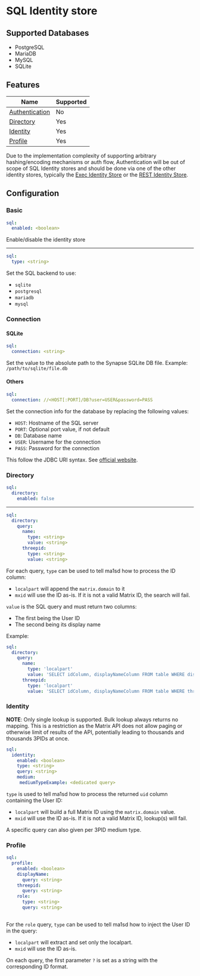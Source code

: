 # SQL Identity store
## Supported Databases
- PostgreSQL
- MariaDB
- MySQL
- SQLite

## Features
|                       Name                      | Supported |
|-------------------------------------------------|-----------|
| [Authentication](../features/authentication.md) | No        |
| [Directory](../features/directory.md)           | Yes       |
| [Identity](../features/identity.md)             | Yes       |
| [Profile](../features/profile.md)               | Yes       |

Due to the implementation complexity of supporting arbitrary hashing/encoding mechanisms or auth flow, Authentication
will be out of scope of SQL Identity stores and should be done via one of the other identity stores, typically
the [Exec Identity Store](exec.md) or the [REST Identity Store](rest.md).

## Configuration
### Basic
```yaml
sql:
  enabled: <boolean>
```
Enable/disable the identity store

---

```yaml
sql:
  type: <string>
```
Set the SQL backend to use:
- `sqlite`
- `postgresql`
- `mariadb`
- `mysql`

### Connection
#### SQLite
```yaml
sql:
  connection: <string>
```
Set the value to the absolute path to the Synapse SQLite DB file.
Example: `/path/to/sqlite/file.db`

#### Others
```yaml
sql:
  connection: //<HOST[:PORT]/DB?user=USER&password=PASS
```
Set the connection info for the database by replacing the following values:
- `HOST`: Hostname of the SQL server
- `PORT`: Optional port value, if not default
- `DB`: Database name
- `USER`: Username for the connection
- `PASS`: Password for the connection

This follow the JDBC URI syntax. See [official website](https://docs.oracle.com/javase/tutorial/jdbc/basics/connecting.html#db_connection_url).

### Directory
```yaml
sql:
  directory:
    enabled: false
```

---

```yaml
sql:
  directory:
    query:
      name:
        type: <string>
        value: <string>
      threepid:
        type: <string>
        value: <string>
```
For each query, `type` can be used to tell ma1sd how to process the ID column:
- `localpart` will append the `matrix.domain` to it
- `mxid` will use the ID as-is. If it is not a valid Matrix ID, the search will fail.

`value` is the SQL query and must return two columns:
- The first being the User ID
- The second being its display name

Example:
```yaml
sql:
  directory:
    query:
      name:
        type: 'localpart'
        value: 'SELECT idColumn, displayNameColumn FROM table WHERE displayNameColumn LIKE ?'
      threepid:
        type: 'localpart'
        value: 'SELECT idColumn, displayNameColumn FROM table WHERE threepidColumn LIKE ?'
```

### Identity
**NOTE**: Only single lookup is supported. Bulk lookup always returns no mapping. This is a restriction as the Matrix API
does not allow paging or otherwise limit of results of the API, potentially leading to thousands and thousands 3PIDs at once.

```yaml
sql:
  identity:
    enabled: <boolean>
    type: <string>
    query: <string>
    medium:
     mediumTypeExample: <dedicated query>
```
`type` is used to tell ma1sd how to process the returned `uid` column containing the User ID:
- `localpart` will build a full Matrix ID using the `matrix.domain` value.
- `mxid` will use the ID as-is. If it is not a valid Matrix ID, lookup(s) will fail.

A specific query can also given per 3PID medium type.

### Profile
```yaml
sql:
  profile:
    enabled: <boolean>
    displayName:
      query: <string>
    threepid:
      query: <string>
    role:
      type: <string>
      query: <string>
    

```
For the `role` query, `type` can be used to tell ma1sd how to inject the User ID in the query:
- `localpart` will extract and set only the localpart.
- `mxid` will use the ID as-is.

On each query, the first parameter `?` is set as a string with the corresponding ID format.
